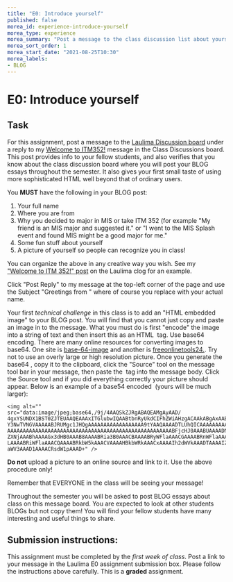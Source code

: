 ```yaml
--- 
title: "E0: Introduce yourself" 
published: false 
morea_id: experience-introduce-yourself 
morea_type: experience 
morea_summary: "Post a message to the class discussion list about yourself"
morea_sort_order: 1 
morea_start_date: "2021-08-25T10:30"
morea_labels: 
- BLOG
---
```


# E0: Introduce yourself

## Task

For this assignment, post a message to the [Laulima Discussion board](https://laulima.hawaii.edu/portal/site/MAN.84344.201910/tool/9b7f52e2-5ccb-4cff-83c7-ada48c70dad8/forums/list.page) under a reply to my [Welcome to ITM352!](https://laulima.hawaii.edu/portal/site/MAN.84344.201910/tool/9b7f52e2-5ccb-4cff-83c7-ada48c70dad8/posts/list/1364864.page) message in the Class Discussions board. This post provides info to your fellow students, and also verifies that you know about the class discussion board where you will post your BLOG essays throughout the semester. It also gives your first small taste of using more sophisticated HTML well beyond that of ordinary users. 

You **MUST** have the following in your BLOG post:

 1. Your full name
 2. Where you are from
 3. Why you decided to major in MIS or take ITM 352 (for example "My friend is an MIS major and suggested it." or "I went to the MIS Splash event and found MIS might be a good major for me."
 4. Some fun stuff about yourself
 5. A picture of yourself so people can recognize you in class!
 
 You can organize the above in any creative way you wish. See my ["Welcome to ITM 352!" post](https://laulima.hawaii.edu/portal/site/MAN.84344.201910/tool-reset/9b7f52e2-5ccb-4cff-83c7-ada48c70dad8) on the Laulima clog for an example.
 
Click "Post Reply" to my message  at the top-left corner of the page and use the Subject "Greetings from <your name>" where of course you replace <your name> with your actual name.
 
Your first *technical challenge* in this class is to add an "HTML embedded image" to your BLOG post. You will find that you cannot just copy and paste an image in to the message. What you
must do is first "encode" the image into a string of text and then insert
this as an HTML <img> tag. Use base64 encoding. There are many online resources for
converting images to base64. One site is [base-64-image](http://www.base64-image.de/) and another is [freeonlinetools24.](http://freeonlinetools24.com/base64-image). Try not
to use an overly large or high resolution picture. Once you generate the
base64 <img>, copy it to the clipboard, click the "Source" tool on the
message tool bar in your message, then paste the <img> tag into the
message body. Click the Source tool and if you did everything correctly
your picture should appear. Below is an example of a base54 encoded <img> (yours
will be much larger): 

	<img alt=""
	src="data:image/jpeg;base64,/9j/4AAQSkZJRgABAQEAMgAyAAD/
	4gxYSUNDX1BST0ZJTEUAAQEAAAxITGlubwIQAABtbnRyUkdCIFhZWiAHzgACAAkABgAxAABh
	Y3NwTVNGVAAAAABJRUMgc1JHQgAAAAAAAAAAAAAAAAAA9tYAAQAAAADTLUhQICAAAAAAAAAA
	AAAAAAAAAAAAAAAAAAAAAAAAAAAAAAAAAAAAAAAAAAAAAAAAAAAAABFjcHJ0AAABUAAAADNk
	ZXNjAAABhAAAAGx3dHB0AAAB8AAAABRia3B0AAACBAAAABRyWFlaAAACGAAAABRnWFlaAAAC
	LAAAABRiWFlaAAACQAAAABRkbW5kAAACVAAAAHBkbWRkAAACxAAAAIh2dWVkAAADTAAAAIZ2
	aWV3AAAD1AAAACRsdW1pAAAD+" /> 

	
**Do not** upload a picture to an online source and link to it. Use the above 
procedure only!

Remember that EVERYONE in the class will be seeing your message!

Throughout the semester you will be asked to post BLOG essays about class on this message board. You are expected to look at other students BLOGs but not copy them! You will find your fellow students have many interesting and useful things to share.

## Submission instructions:

This assignment must be completed by the *first week of class*. Post a link to your message  in the Laulima E0 assignment submission box. Please follow the instructions above carefully. This is a **graded** assignment. 